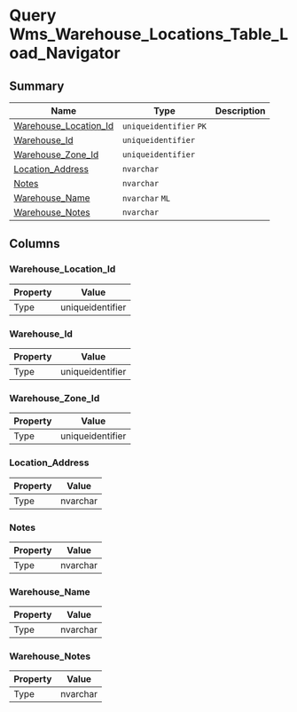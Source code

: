 # Query Wms_Warehouse_Locations_Table_Load_Navigator


## Summary

| Name | Type | Description |
| - | - | --- |
|[Warehouse_Location_Id](#warehouse_location_id)|`uniqueidentifier` `PK`||
|[Warehouse_Id](#warehouse_id)|`uniqueidentifier` ||
|[Warehouse_Zone_Id](#warehouse_zone_id)|`uniqueidentifier` ||
|[Location_Address](#location_address)|`nvarchar` ||
|[Notes](#notes)|`nvarchar` ||
|[Warehouse_Name](#warehouse_name)|`nvarchar` `ML`||
|[Warehouse_Notes](#warehouse_notes)|`nvarchar` ||

## Columns

### Warehouse_Location_Id

| Property | Value |
| - | - |
|Type|uniqueidentifier|

### Warehouse_Id

| Property | Value |
| - | - |
|Type|uniqueidentifier|

### Warehouse_Zone_Id

| Property | Value |
| - | - |
|Type|uniqueidentifier|

### Location_Address

| Property | Value |
| - | - |
|Type|nvarchar|

### Notes

| Property | Value |
| - | - |
|Type|nvarchar|

### Warehouse_Name

| Property | Value |
| - | - |
|Type|nvarchar|

### Warehouse_Notes

| Property | Value |
| - | - |
|Type|nvarchar|



